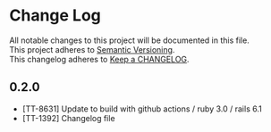 # Change Log
All notable changes to this project will be documented in this file.  
This project adheres to [Semantic Versioning](http://semver.org/).  
This changelog adheres to [Keep a CHANGELOG](http://keepachangelog.com/).  

## 0.2.0

- [TT-8631] Update to build with github actions / ruby 3.0 / rails 6.1
- [TT-1392] Changelog file
